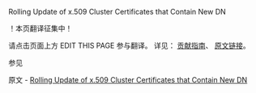  Rolling Update of x.509 Cluster Certificates that Contain New DN

 ！本页翻译征集中！

请点击页面上方 EDIT THIS PAGE 参与翻译。
详见：
[贡献指南]( https://github.com/JinMuInfo/MongoDB-Manual-zh/blob/master/CONTRIBUTING.md )、
[原文链接](  https://docs.mongodb.com/manual/tutorial/rotate-x509-membership-certificates/  )。

 参见

原文 - [Rolling Update of x.509 Cluster Certificates that Contain New DN]( https://docs.mongodb.com/manual/tutorial/rotate-x509-membership-certificates/ )

